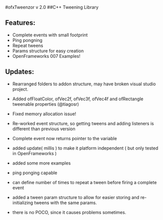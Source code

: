 #ofxTweenzor v 2.0
##C++ Tweening Library

Features:
--------
* Complete events with small footprint
* Ping pongning
* Repeat tweens
* Params structure for easy creation
* OpenFrameworks 007 Examples!

Updates:
--------
* Rearranged folders to addon structure, may have broken visual studio project.
* Added ofFloatColor, ofVec2f, ofVec3f, ofVec4f and ofRectangle tweenable properties (@tiagosr)

* Fixed memory allocation issue!
* Re-worked event structure, so getting tweens and adding listeners is different than previous version
* Complete event now returns pointer to the variable
* added update( millis ) to make it platform independent ( but only tested in OpenFrameworks )
* added some more examples
* ping ponging capable
* can define number of times to repeat a tween before firing a complete event
* added a tween param structure to allow for easier storing and re-initializing tweens with the same params.
* there is no POCO, since it causes problems sometimes.